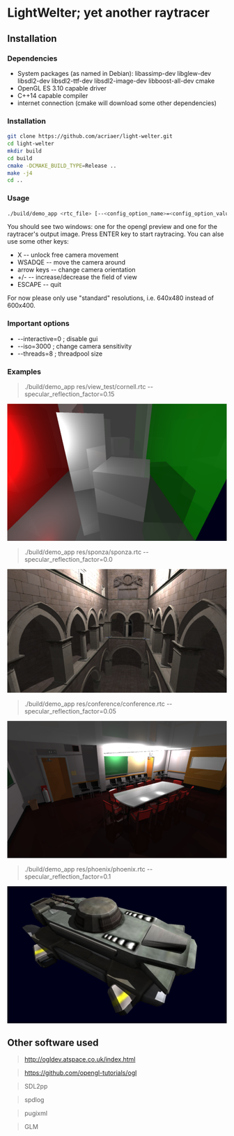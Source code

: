 #  LightWelter; yet another raytracer

## Installation

### Dependencies
 - System packages (as named in Debian): libassimp-dev libglew-dev libsdl2-dev libsdl2-ttf-dev libsdl2-image-dev libboost-all-dev cmake
 - OpenGL ES 3.10 capable driver
 - C++14 capable compiler
 - internet connection (cmake will download some other dependencies)

### Installation
```bash
git clone https://github.com/acriaer/light-welter.git
cd light-welter
mkdir build
cd build
cmake -DCMAKE_BUILD_TYPE=Release ..
make -j4
cd ..
```

### Usage
```bash
./build/demo_app <rtc_file> [--<config_option_name>=<config_option_value>]*
```

You should see two windows: one for the opengl preview and one for the raytracer's output image. Press ENTER key to start raytracing. You can alse use some other keys:

 - X -- unlock free camera movement
 - WSADQE -- move the camera around
 - arrow keys -- change camera orientation
 - +/- -- increase/decrease the field of view
 - ESCAPE -- quit

For now please only use "standard" resolutions, i.e. 640x480 instead of 600x400.

### Important options

 - --interactive=0 ; disable gui
 - --iso=3000 ; change camera sensitivity
 - --threads=8 ; threadpool size

### Examples

>./build/demo_app res/view_test/cornell.rtc --specular_reflection_factor=0.15

![alt text](res/view_test/cornell.png)

>./build/demo_app res/sponza/sponza.rtc --specular_reflection_factor=0.0

![alt text](res/sponza/sponza.png)

>./build/demo_app res/conference/conference.rtc --specular_reflection_factor=0.05

![alt text](res/conference/conference.png)

>./build/demo_app res/phoenix/phoenix.rtc --specular_reflection_factor=0.1

![alt text](res/phoenix/phoenix.png)

## Other software used
>http://ogldev.atspace.co.uk/index.html

>https://github.com/opengl-tutorials/ogl

>SDL2pp

>spdlog

>pugixml

>GLM